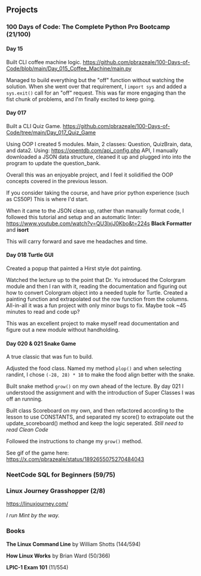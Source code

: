 ## Projects
### 100 Days of Code: The Complete Python Pro Bootcamp (21/100)
#### Day 15
Built CLI coffee machine logic.
https://github.com/pbrazeale/100-Days-of-Code/blob/main/Day_015_Coffee_Machine/main.py

Managed to build everything but the "off" function without watching the solution. When she went over that requirement, I `import sys` and added a `sys.exit()` call for an "off" request. This was far more engaging than the fist chunk of problems, and I'm finally excited to keep going.

#### Day 017
Built a CLI Quiz Game.
https://github.com/pbrazeale/100-Days-of-Code/tree/main/Day_017_Quiz_Game

Using OOP I created 5 modules. Main, 2 classes: Question, QuizBrain, data, and data2. Using: https://opentdb.com/api_config.php API, I manually downloaded a JSON data structure, cleaned it up and plugged into into the program to update the question_bank.

Overall this was an enjoyable project, and I feel it solidified the OOP concepts covered in the previous lesson.

If you consider taking the course, and have prior python experience (such as CS50P) This is where I'd start.

When it came to the JSON clean up, rather than manually format code, I followed this tutorial and setup and an automatic linter: https://www.youtube.com/watch?v=QU3lxjJ0Kbo&t=224s
**Black Formatter** and **isort**

This will carry forward and save me headaches and time.

#### Day 018 Turtle GUI
Created a popup that painted a Hirst style dot painting.

Watched the lecture up to the point that Dr. Yu introduced the Colorgram module and then I ran with it, reading the documentation and figuring out how to convert Colorgram object into a needed tuple for Turtle. Created a painting function and extrapolated out the row function from the columns. All-in-all it was a fun project with only minor bugs to fix. Maybe took ~45 minutes to read and code up?

This was an excellent project to make myself read documentation and figure out a new module without handholding. 

#### Day 020 & 021 Snake Game
A true classic that was fun to build.

Adjusted the food class. Named my method `plop()` and when selecting randint, I chose `(-28, 28) * 10` to make the food align better with the snake.

Built snake method `grow()` on my own ahead of the lecture. By day 021 I understood the assignment and with the introduction of Super Classes I was off an running.

Built class Scoreboard on my own, and then refactored according to the lesson to use CONSTANTS, and separated my score() to extrapolate out the update_scoreboard() method and keep the logic seperated. *Still need to read Clean Code*

Followed the instructions to change my `grow()` method.

See gif of the game here: https://x.com/pbrazeale/status/1892655075270484043


### NeetCode SQL for Beginners (59/75)


### Linux Journey Grasshopper (2/8)
https://linuxjourney.com/

*I run Mint by the way.*

### Books
**The Linux Command Line** by William Shotts (144/594)

**How Linux Works** by Brian Ward (50/366)

**LPIC-1 Exam 101** (11/554)
